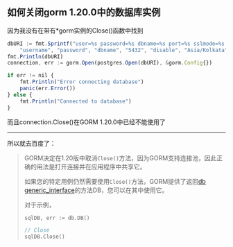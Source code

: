 ## 如何关闭gorm 1.20.0中的数据库实例

因为我没有在带有*gorm实例的Close()函数中找到

```javascript
dbURI := fmt.Sprintf("user=%s password=%s dbname=%s port=%s sslmode=%s TimeZone=%s",
    "username", "password", "dbname", "5432", "disable", "Asia/Kolkata")
fmt.Println(dbURI)
connection, err := gorm.Open(postgres.Open(dbURI), &gorm.Config{})

if err != nil {
    fmt.Println("Error connecting database")
    panic(err.Error())
} else {
    fmt.Println("Connected to database")
}
```

而且connection.Close()在GORM 1.20.0中已经不能使用了

----

所以就去百度了：

> GORM决定在1.20版中取消`Close()`方法，因为GORM支持连接池，因此正确的用法是打开连接并在应用程序中共享它。
>
> 如果您的特定用例仍然需要使用`Close()`方法，GORM提供了返回[db generic_interface](https://gorm.io/docs/generic_interface.html)的方法DB，您可以在其中使用它。
>
> 对于示例，
>
> ``` go
> sqlDB, err := db.DB()
> 
> // Close
> sqlDB.Close()
> ```